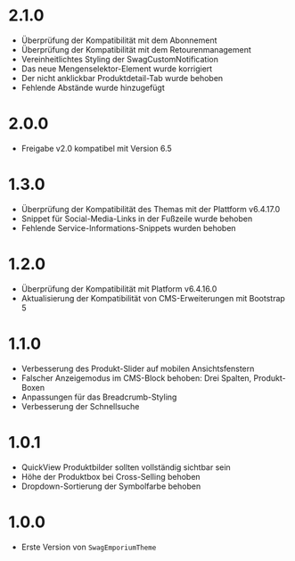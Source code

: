 # 2.1.0
- Überprüfung der Kompatibilität mit dem Abonnement
- Überprüfung der Kompatibilität mit dem Retourenmanagement
- Vereinheitlichtes Styling der SwagCustomNotification
- Das neue Mengenselektor-Element wurde korrigiert
- Der nicht anklickbar Produktdetail-Tab wurde behoben
- Fehlende Abstände wurde hinzugefügt

# 2.0.0
- Freigabe v2.0 kompatibel mit Version 6.5

# 1.3.0
- Überprüfung der Kompatibilität des Themas mit der Plattform v6.4.17.0
- Snippet für Social-Media-Links in der Fußzeile wurde behoben
- Fehlende Service-Informations-Snippets wurden behoben

# 1.2.0
- Überprüfung der Kompatibilität mit Platform v6.4.16.0
- Aktualisierung der Kompatibilität von CMS-Erweiterungen mit Bootstrap 5

# 1.1.0
- Verbesserung des Produkt-Slider auf mobilen Ansichtsfenstern
- Falscher Anzeigemodus im CMS-Block behoben: Drei Spalten, Produkt-Boxen
- Anpassungen für das Breadcrumb-Styling
- Verbesserung der Schnellsuche

# 1.0.1
- QuickView Produktbilder sollten vollständig sichtbar sein
- Höhe der Produktbox bei Cross-Selling behoben
- Dropdown-Sortierung der Symbolfarbe behoben

# 1.0.0
- Erste Version von `SwagEmporiumTheme`
